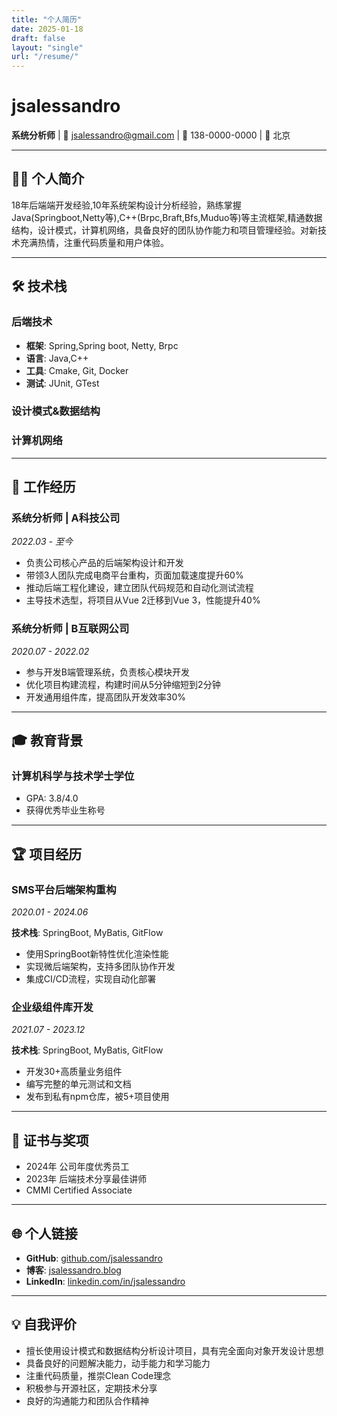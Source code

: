 ```yaml
---
title: "个人简历"
date: 2025-01-18
draft: false
layout: "single"
url: "/resume/"
---
```


# jsalessandro

**系统分析师** | 📧 jsalessandro@gmail.com | 📱 138-0000-0000 | 📍 北京

---

## 👨‍💻 个人简介

18年后端端开发经验,10年系统架构设计分析经验，熟练掌握Java(Springboot,Netty等),C++(Brpc,Braft,Bfs,Muduo等)等主流框架,精通数据结构，设计模式，计算机网络，具备良好的团队协作能力和项目管理经验。对新技术充满热情，注重代码质量和用户体验。

---

## 🛠️ 技术栈

### 后端技术
- **框架**: Spring,Spring boot, Netty, Brpc
- **语言**: Java,C++
- **工具**: Cmake, Git, Docker
- **测试**: JUnit, GTest

### 设计模式&数据结构

### 计算机网络

---

## 💼 工作经历

### **系统分析师** | A科技公司
*2022.03 - 至今*

- 负责公司核心产品的后端架构设计和开发
- 带领3人团队完成电商平台重构，页面加载速度提升60%
- 推动后端工程化建设，建立团队代码规范和自动化测试流程
- 主导技术选型，将项目从Vue 2迁移到Vue 3，性能提升40%

### **系统分析师** | B互联网公司
*2020.07 - 2022.02*

- 参与开发B端管理系统，负责核心模块开发
- 优化项目构建流程，构建时间从5分钟缩短到2分钟
- 开发通用组件库，提高团队开发效率30%

---

## 🎓 教育背景

### **计算机科学与技术学士学位** 

- GPA: 3.8/4.0
- 获得优秀毕业生称号

---

## 🏆 项目经历

### **SMS平台后端架构重构**
*2020.01 - 2024.06*

**技术栈**: SpringBoot, MyBatis, GitFlow

- 使用SpringBoot新特性优化渲染性能
- 实现微后端架构，支持多团队协作开发
- 集成CI/CD流程，实现自动化部署

### **企业级组件库开发**
*2021.07 - 2023.12*

**技术栈**: SpringBoot, MyBatis, GitFlow

- 开发30+高质量业务组件
- 编写完整的单元测试和文档
- 发布到私有npm仓库，被5+项目使用

---

## 📜 证书与奖项

- 2024年 公司年度优秀员工
- 2023年 后端技术分享最佳讲师
- CMMI Certified Associate

---

## 🌐 个人链接

- **GitHub**: [github.com/jsalessandro](https://github.com/jsalessandro)
- **博客**: [jsalessandro.blog](https://jsalessandro.blog)
- **LinkedIn**: [linkedin.com/in/jsalessandro](https://linkedin.com/in/jsalessandro)

---

## 💡 自我评价

- 擅长使用设计模式和数据结构分析设计项目，具有完全面向对象开发设计思想
- 具备良好的问题解决能力，动手能力和学习能力
- 注重代码质量，推崇Clean Code理念
- 积极参与开源社区，定期技术分享
- 良好的沟通能力和团队合作精神